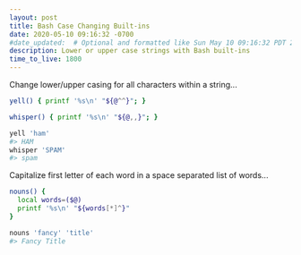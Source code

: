 ```yaml
---
layout: post
title: Bash Case Changing Built-ins
date: 2020-05-10 09:16:32 -0700
#date_updated:  # Optional and formatted like Sun May 10 09:16:32 PDT 2020 above
description: Lower or upper case strings with Bash built-ins
time_to_live: 1800
---
```




Change lower/upper casing for all characters within a string...


```bash
yell() { printf '%s\n' "${@^^}"; }

whisper() { printf '%s\n' "${@,,}"; }

yell 'ham'
#> HAM
whisper 'SPAM'
#> spam
```


Capitalize first letter of each word in a space separated list of words...


```bash
nouns() {
  local words=($@)
  printf '%s\n' "${words[*]^}"
}

nouns 'fancy' 'title'
#> Fancy Title
```
